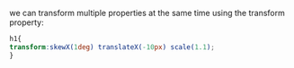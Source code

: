 we can transform multiple properties at the same time using the transform property:

```css
h1{
transform:skewX(1deg) translateX(-10px) scale(1.1);
}
```